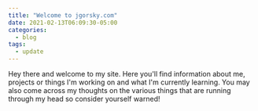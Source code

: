 ```yaml
---
title: "Welcome to jgorsky.com"
date: 2021-02-13T06:09:30-05:00
categories:
  - blog
tags:
  - update
---
```


Hey there and welcome to my site. Here you'll find information about me, projects or things I'm working on and what I'm currently learning. You may also come across my thoughts on the various things that are running through my head so consider yourself warned!
